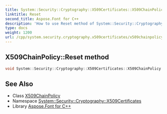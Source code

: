 ```yaml
---
title: System::Security::Cryptography::X509Certificates::X509ChainPolicy::Reset method
linktitle: Reset
second_title: Aspose.Font for C++
description: 'How to use Reset method of System::Security::Cryptography::X509Certificates::X509ChainPolicy class in C++.'
type: docs
weight: 1200
url: /cpp/system.security.cryptography.x509certificates/x509chainpolicy/reset/
---
```

## X509ChainPolicy::Reset method




```cpp
void System::Security::Cryptography::X509Certificates::X509ChainPolicy::Reset()
```

## See Also

* Class [X509ChainPolicy](../)
* Namespace [System::Security::Cryptography::X509Certificates](../../)
* Library [Aspose.Font for C++](../../../)
